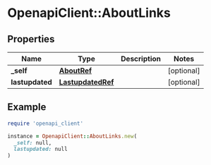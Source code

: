 # OpenapiClient::AboutLinks

## Properties

| Name | Type | Description | Notes |
| ---- | ---- | ----------- | ----- |
| **_self** | [**AboutRef**](AboutRef.md) |  | [optional] |
| **lastupdated** | [**LastupdatedRef**](LastupdatedRef.md) |  | [optional] |

## Example

```ruby
require 'openapi_client'

instance = OpenapiClient::AboutLinks.new(
  _self: null,
  lastupdated: null
)
```

